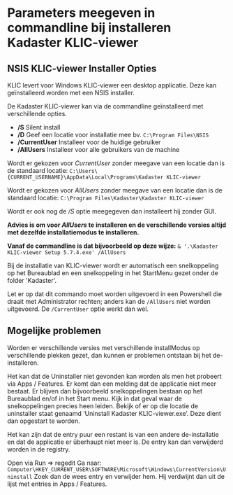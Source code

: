 # Parameters meegeven in commandline bij installeren Kadaster KLIC-viewer

## NSIS KLIC-viewer Installer Opties

KLIC levert voor Windows KLIC-viewer een desktop applicatie. Deze kan geïnstalleerd worden met een NSIS installer.

De Kadaster KLIC-viewer kan via de commandline geïnstalleerd met verschillende opties.

- **/S** Silent install
- **/D** Geef een locatie voor installatie mee bv. `C:\Program Files\NSIS`
- **/CurrentUser** Installeer voor de huidige gebruiker
- **/AllUsers** Installeer voor alle gebruikers van de machine


Wordt er gekozen voor _CurrentUser_ zonder meegave van een locatie dan is de standaard locatie:
`C:\Users\{CURRENT_USERNAME}\AppData\Local\Programs\Kadaster KLIC-viewer`

Wordt er gekozen voor _AllUsers_ zonder meegave van een locatie dan is de standaard locatie:
`C:\Program Files\Kadaster\Kadaster KLIC-viewer`

Wordt er ook nog de _/S_ optie meegegeven dan installeert hij zonder GUI.



**Advies is om voor _AllUsers_ te installeren en de verschillende versies altijd met dezelfde installatiemodus te installeren.**

**Vanaf de commandline is dat bijvoorbeeld op deze wijze:**
 `& '.\Kadaster KLIC-viewer Setup 5.7.4.exe' /AllUsers` 



Bij de installatie van KLIC-viewer wordt er automatisch een snelkoppeling op het Bureaublad en een snelkoppeling in het StartMenu gezet onder de folder 'Kadaster'.

Let er op dat dit commando moet worden uitgevoerd in een Powershell die draait met Administrator rechten; anders kan de `/AllUsers` niet worden uitgevoerd. De `/CurrentUser` optie werkt dan wel.



## Mogelijke problemen
Worden er verschillende versies met verschillende installModus op verschillende plekken gezet, dan kunnen er problemen ontstaan bij het de-installeren.

Het kan dat de Uninstaller niet gevonden kan worden als men het probeert via Apps / Features.
Er komt dan een melding dat de applicatie niet meer bestaat.
Er blijven dan bijvoorbeeld snelkoppelingen bestaan op het Bureaublad en/of in het Start menu. 
Kijk in dat geval waar de snelkoppelingen precies heen leiden. Bekijk of er op die locatie de uninstaller staat genaamd ‘Uninstall Kadaster KLIC-viewer.exe’. Deze dient dan opgestart te worden.

Het kan zijn dat de entry puur een restant is van een andere de-installatie en dat de applicatie er überhaupt niet meer is. De entry kan dan verwijderd worden in de registry.

Open via Run => regedit
Ga naar:
`Computer\HKEY_CURRENT_USER\SOFTWARE\Microsoft\Windows\CurrentVersion\Uninstall`
Zoek dan de wees entry en verwijder hem. Hij verdwijnt dan uit de lijst met entries in Apps / Features.




